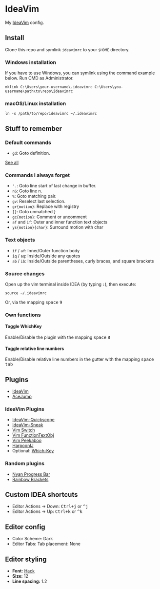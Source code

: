 # IdeaVim

My [IdeaVim](https://github.com/JetBrains/ideavim) config.

## Install

Clone this repo and symlink `ideavimrc` to your `$HOME` directory.

### Windows installation

If you have to use Windows, you can symlink using the command example below. Run CMD as Administrator.

```
mklink C:\Users\your-username\.ideavimrc C:\Users\you-username\path\to\repo\ideavimrc
```

### macOS/Linux installation

```
ln -s /path/to/repo/ideavimrc ~/.ideavimrc
```

## Stuff to remember

### Default commands

- `gd`: Goto definition.

[See all](https://github.com/JetBrains/ideavim/tree/master/vim-engine/src/main/resources/ksp-generated)

### Commands I always forget

- `'.`: Goto line start of last change in buffer.
- `nG`: Goto line n.
- `%`: Goto matching pair.
- `gv`: Reselect last selection.
- `gr{motion}`: Replace with registry
- `]}`: Goto unmatched }
- `gc{motion}`: Comment or uncomment
- `af` and `if`: Outer and inner function text objects
- `ys{motion}{char}`: Surround motion with char

### Text objects

- `if` / `af`: Inner/Outer function body
- `iq` / `aq`: Inside/Outside any quotes
- `ab` / `ib`: Inside/Outside parentheses, curly braces, and square brackets

### Source changes

Open up the vim terminal inside IDEA (by typing `:`), then execute:

```
source ~/.ideavimrc
```

Or, via the mapping <kbd>space</kbd> <kbd>9</kbd>

### Own functions

#### Toggle WhichKey

Enable/Disable the plugin with the mapping <kbd>space</kbd> <kbd>8</kbd>

#### Toggle relative line numbers

Enable/Disable relative line numbers in the gutter with the mapping <kbd>space</kbd> <kbd>tab</kbd>

## Plugins

- [IdeaVim](https://plugins.jetbrains.com/plugin/164-ideavim)
- [AceJump](https://plugins.jetbrains.com/plugin/7086-acejump)

### IdeaVim Plugins

- [IdeaVim-Quickscope](https://plugins.jetbrains.com/plugin/19417-ideavim-quickscope)
- [IdeaVim-Sneak](https://plugins.jetbrains.com/plugin/15348-ideavim-sneak) 
- [Vim Switch](https://plugins.jetbrains.com/plugin/25899-vim-switch)
- [Vim FunctionTextObj](https://plugins.jetbrains.com/plugin/25897-vim-functiontextobj)
- [Vim Peekaboo](https://plugins.jetbrains.com/plugin/25776-vim-peekaboo)
- [HarpoonIJ](https://plugins.jetbrains.com/plugin/20782-harpoonij)
- Optional: [Which-Key](https://plugins.jetbrains.com/plugin/15976-which-key)

### Random plugins

- [Nyan Progress Bar](https://plugins.jetbrains.com/plugin/8575-nyan-progress-bar)
- [Rainbow Brackets](https://plugins.jetbrains.com/plugin/10080-rainbow-brackets)

## Custom IDEA shortcuts

- Editor Actions -> Down: <kbd>Ctrl+j</kbd> or <kbd>^j</kbd>
- Editor Actions -> Up: <kbd>Ctrl+k</kbd> or <kbd>^k</kbd>

## Editor config

- Color Scheme: Dark
- Editor Tabs: Tab placement: None

## Editor styling

- **Font:** [Hack](https://github.com/source-foundry/Hack)
- **Size:** 12
- **Line spacing:** 1.2
